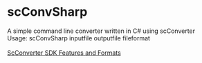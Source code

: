 # scConvSharp
A simple command line converter written in C# using scConverter<br>
Usage: scConvSharp inputfile outputfile fileformat<br>
<br>
<a href="http://www.softwarecompanions.com/scconverterdll.html" target="_blank">ScConverter SDK Features and Formats</a>


